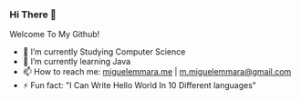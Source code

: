 ### Hi There 👋

Welcome To My Github!

- 🔭 I’m currently Studying Computer Science
- 🌱 I’m currently learning Java
- 📫 How to reach me: <a href="https://www.miguelemmara.me/">miguelemmara.me</a> | m.miguelemmara@gmail.com
- ⚡ Fun fact: "I Can Write Hello World In 10 Different languages"

<!--
**MiguelEmmara-ai/MiguelEmmara-ai** is a ✨ _special_ ✨ repository because its `README.md` (this file) appears on your GitHub profile.
-->
